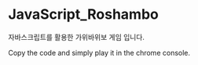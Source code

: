 # JavaScript_Roshambo
자바스크립트를 활용한 가위바위보 게임 입니다.

Copy the code and simply play it in the chrome console.
